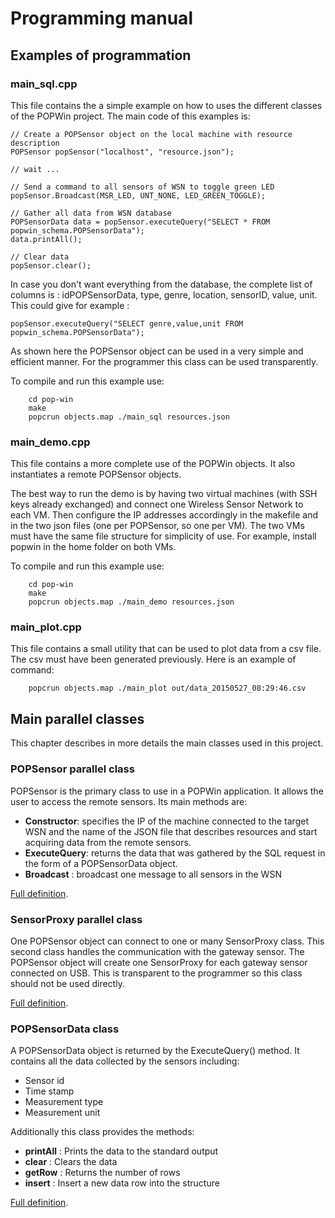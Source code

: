 Programming manual
==================

Examples of programmation
-------------------------

### main_sql.cpp
This file contains the a simple example on how to uses the different classes of the POPWin project. The main code of this examples is:

    // Create a POPSensor object on the local machine with resource description
	POPSensor popSensor("localhost", "resource.json");

	// wait ...
	
	// Send a command to all sensors of WSN to toggle green LED
    popSensor.Broadcast(MSR_LED, UNT_NONE, LED_GREEN_TOGGLE);
    
	// Gather all data from WSN database
	POPSensorData data = popSensor.executeQuery("SELECT * FROM popwin_schema.POPSensorData");
	data.printAll();

	// Clear data
	popSensor.clear();

In case you don't want everything from the database, the complete list of columns is : idPOPSensorData, type, genre, location, sensorID, value, unit. This could give for example :

    popSensor.executeQuery("SELECT genre,value,unit FROM popwin_schema.POPSensorData");

As shown here the POPSensor object can be used in a very simple and efficient manner. For the programmer this class can be used transparently.

To compile and run this example use:

```
	cd pop-win
	make
	popcrun objects.map ./main_sql resources.json
```


### main_demo.cpp
This file contains a more complete use of the POPWin objects. It also instantiates a remote POPSensor objects.

The best way to run the demo is by having two virtual machines (with SSH keys already exchanged) and connect one Wireless Sensor Network to each VM. Then configure the IP addresses accordingly in the makefile and in the two json files (one per POPSensor, so one per VM). The two VMs must have the same file structure for simplicity of use. For example, install popwin in the home folder on both VMs.

To compile and run this example use:

```
	cd pop-win
	make
	popcrun objects.map ./main_demo resources.json
```

### main_plot.cpp
This file contains a small utility that can be used to plot data from a csv file. The csv must have been generated previously. Here is an example of command:

```
	popcrun objects.map ./main_plot out/data_20150527_08:29:46.csv
```

Main parallel classes
---------------------
This chapter describes in more details the main classes used in this project.

### POPSensor parallel class
POPSensor is the primary class to use in a POPWin application. It allows the user to access the remote sensors. Its main methods are:

- **Constructor**: specifies the IP of the machine connected to the target WSN and the name of the JSON file that describes resources and start acquiring data from the remote sensors.
- **ExecuteQuery**: returns the data that was gathered by the SQL request in the form of a POPSensorData object.
- **Broadcast**  : broadcast one message to all sensors in the WSN

[Full definition](POPSensor.ph). 

### SensorProxy parallel class
One POPSensor object can connect to one or many SensorProxy class. This second class handles the communication with the gateway sensor. The POPSensor object will create one SensorProxy for each gateway sensor connected on USB. This is transparent to the programmer so this class should not be used directly.

[Full definition](SensorProxy.ph). 

### POPSensorData class
A POPSensorData object is returned by the ExecuteQuery() method. It contains all the data collected by the sensors including:

- Sensor id
- Time stamp
- Measurement type
- Measurement unit

Additionally this class provides the methods:

- **printAll**       : Prints the data to the standard output
- **clear**       : Clears the data
- **getRow**     : Returns the number of rows
- **insert**      : Insert a new data row into the structure

[Full definition](POPSensorData.h). 

